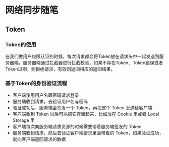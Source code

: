 # 网络同步随笔

## Token

### Token的使用

在我们做用户权限认证的时候，每次请求都会将Token放在请求头中一起发送到服务器端，服务器端通过拦截器进行拦截校验，如果不存在Token、Token错误或者Token过期，则拒绝请求，有效则返回相应的返回结果。

### 	基于Token的身份验证流程

- 客户端使用用户名跟密码请求登录
- 服务端收到请求，去验证用户名与密码
- 验证成功后，服务端会签发一个 Token，再把这个 Token 发送给客户端
- 客户端收到 Token 以后可以把它存储起来，比如放在 Cookie 里或者 Local Storage 里
- 客户端每次向服务端请求资源的时候需要带着服务端签发的 Token
- 服务端收到请求，然后去验证客户端请求里面带着的 Token，如果验证成功，就向客户端返回请求的数据